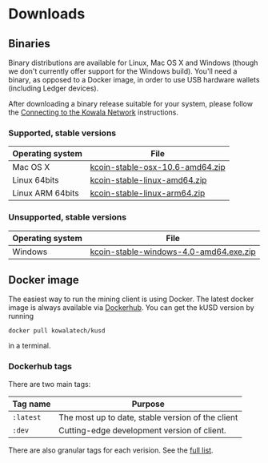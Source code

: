 # Downloads

## Binaries

Binary distributions are available for Linux, Mac OS X and Windows (though we
don't currently offer support for the Windows build). You'll need a binary, 
as opposed to a Docker image, in order to use USB hardware wallets (including
Ledger devices).

After downloading a binary release suitable for your system, please follow the
[Connecting to the Kowala Network](/getting-started/testnet/#connecting-to-the-kowala-network)
instructions.

### Supported, stable versions

 | Operating system           | File                                                                                                                              |   
 | -------------------------- | --------------------------------------------------------------------------------------------------------------------------------- | 
 | Mac OS X                   | [kcoin-stable-osx-10.6-amd64.zip](https://s3.amazonaws.com/releases.kowala.tech/kcoin-stable-osx-10.6-amd64.zip)                  |
 | Linux 64bits               | [kcoin-stable-linux-amd64.zip](https://s3.amazonaws.com/releases.kowala.tech/kcoin-stable-linux-amd64.zip)                        |
 | Linux ARM 64bits           | [kcoin-stable-linux-arm64.zip](https://s3.amazonaws.com/releases.kowala.tech/kcoin-stable-linux-arm64.zip)                        |

### Unsupported, stable versions

 | Operating system           | File                                                                                                                              |   
 | -------------------------- | --------------------------------------------------------------------------------------------------------------------------------- | 
 | Windows                    | [kcoin-stable-windows-4.0-amd64.exe.zip](https://s3.amazonaws.com/releases.kowala.tech/kcoin-stable-windows-4.0-amd64.exe.zip)    |

## Docker image

The easiest way to run the mining client is using Docker. The latest docker
image is always available via
[Dockerhub](https://hub.docker.com/r/kowalatech/kusd/). You can get the kUSD
version by running 

``` docker pull kowalatech/kusd ```

in a terminal.

### Dockerhub tags

There are two main tags:

| Tag name  |                      Purpose                      |
|-----------|---------------------------------------------------|
| `:latest` | The most up to date, stable version of the client |
| `:dev`    | Cutting-edge development version of client.       |

There are also granular tags for each verision. See the [full
list](https://hub.docker.com/r/kowalatech/kusd/tags/).

